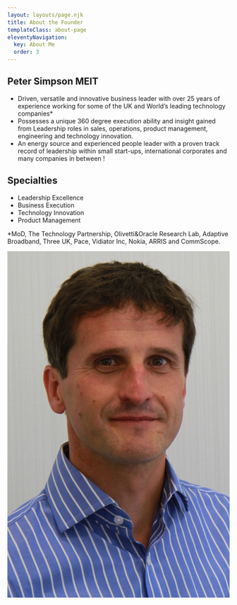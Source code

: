 ```yaml
---
layout: layouts/page.njk
title: About the Founder
templateClass: about-page
eleventyNavigation:
  key: About Me
  order: 3
---
```


<div class="layout">
<div class="bio">

<h2> Peter Simpson MEIT</h2>

* Driven, versatile and innovative business leader with over 25 years of experience working for some of the UK and World’s leading technology companies*
* Possesses a unique 360 degree execution ability and insight gained from Leadership roles in sales, operations, product management, engineering and technology innovation.
* An energy source and experienced people leader with a proven track record of leadership within small start-ups, international corporates and many companies in between !

## Specialties

* Leadership Excellence
* Business Execution
* Technology Innovation
* Product Management

*MoD, The Technology Partnership, Olivetti&Oracle Research Lab, Adaptive Broadband, Three UK, Pace, Vidiator Inc, Nokia, ARRIS and CommScope.
</div>

<div class="headshot">
  <img src="/img/peter-simpson.jpg" alt="Peter Simpson">
</div>
</div>

